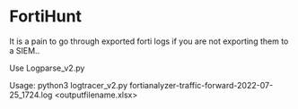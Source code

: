 # FortiHunt
It is a pain to go through exported forti logs if you are not exporting them to a SIEM.. 

Use Logparse_v2.py 

Usage: python3 logtracer_v2.py fortianalyzer-traffic-forward-2022-07-25_1724.log <outputfilename.xlsx>
